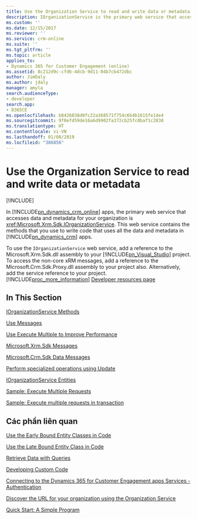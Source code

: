 ```yaml
---
title: Use the Organization Service to read and write data or metadata (Developer Guide for Dynamics 365 for Customer Engagement)| MicrosoftDocs
description: IOrganizationService is the primary web service that accesses data and metadata for your organization. This web service contains the methods that you use to write code that uses all the data and metadata in Dynamics 365 for Customer Engagement
ms.custom: ''
ms.date: 12/15/2017
ms.reviewer: ''
ms.service: crm-online
ms.suite: ''
ms.tgt_pltfrm: ''
ms.topic: article
applies_to:
- Dynamics 365 for Customer Engagement (online)
ms.assetid: 8c212d9c-cfd6-4dcb-9d11-04b7cb472dbc
author: JimDaly
ms.author: jdaly
manager: amyla
search.audienceType:
- developer
search.app:
- D365CE
ms.openlocfilehash: b8426038d0fc22a368571f754c6b4b1615fe14e4
ms.sourcegitcommit: 9f0efd59de16a6d9902fa372cb25fc0baf1c2838
ms.translationtype: HT
ms.contentlocale: vi-VN
ms.lasthandoff: 01/08/2019
ms.locfileid: "386856"
---
```

# <a name="use-the-organization-service-to-read-and-write-data-or-metadata"></a>Use the Organization Service to read and write data or metadata

[!INCLUDE[](../../includes/cc_applies_to_update_9_0_0.md)]

In [!INCLUDE[pn_dynamics_crm_online](../../includes/pn-dynamics-crm-online.md)] apps, the primary web service that accesses data and metadata for your organization is <xref:Microsoft.Xrm.Sdk.IOrganizationService>. This web service contains the methods that you use to write code that uses all the data and metadata in [!INCLUDE[pn_dynamics_crm](../../includes/pn-dynamics-crm.md)] apps.  
  
 To use the `IOrganizationService` web service, add a reference to the Microsoft.Xrm.Sdk.dll assembly to your [!INCLUDE[pn_Visual_Studio](../../includes/pn-visual-studio.md)] project. To access the non-core xRM messages, add a reference to the Microsoft.Crm.Sdk.Proxy.dll assembly to your project also. Alternatively, add the service reference to your project. [!INCLUDE[proc_more_information](../../includes/proc-more-information.md)] [Developer resources page](../developer-resources-page.md)
  
## <a name="in-this-section"></a>In This Section  
 [IOrganizationService Methods](organization-service-methods.md)  
  
 [Use Messages](use-messages-request-response-classes-execute-method.md)  
  
 [Use Execute Multiple to Improve Performance](use-executemultiple-improve-performance-bulk-data-load.md)  
  
 [Microsoft.Xrm.Sdk Messages](xrm-messages-organization-service.md)  
  
 [Microsoft.Crm.Sdk Data Messages](organization-service-messages.md)  
  
 [Perform specialized operations using Update](perform-specialized-operations-using-update.md)  
  
 [IOrganizationService Entities](organization-service-entities.md)  
  
 [Sample: Execute Multiple Requests](sample-execute-multiple-requests.md)  
  
 [Sample: Execute multiple requests in transaction](sample-execute-multiple-requests-transaction.md)  
  
## <a name="related-sections"></a>Các phần liên quan  
 [Use the Early Bound Entity Classes in Code](use-early-bound-entity-classes-code.md)  
  
 [Use the Late Bound Entity Class in Code](use-late-bound-entity-class-code.md)  
  
 [Retrieve Data with Queries](retrieve-data-queries-sdk-assemblies.md)  
  
 [Developing Custom Code](../extend-dynamics-365-server.md)  
  
 [Connecting to the Dynamics 365 for Customer Engagement apps Services - Authentication](../authenticate-users.md)  
  
 [Discover the URL for your organization using the Organization Service](discover-url-organization-organization-service.md)  
  
 [Quick Start: A Simple Program](../simple-program-web-services.md)
